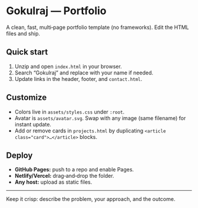 # Gokulraj — Portfolio

A clean, fast, multi‑page portfolio template (no frameworks). Edit the HTML files and ship.

## Quick start
1. Unzip and open `index.html` in your browser.
2. Search “Gokulraj” and replace with your name if needed.
3. Update links in the header, footer, and `contact.html`.

## Customize
- Colors live in `assets/styles.css` under `:root`.
- Avatar is `assets/avatar.svg`. Swap with any image (same filename) for instant update.
- Add or remove cards in `projects.html` by duplicating `<article class="card">…</article>` blocks.

## Deploy
- **GitHub Pages:** push to a repo and enable Pages.
- **Netlify/Vercel:** drag‑and‑drop the folder.
- **Any host:** upload as static files.

---
Keep it crisp: describe the problem, your approach, and the outcome.